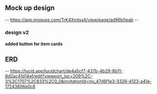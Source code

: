 ## Mock up design

-- https://app.moqups.com/TrK4Xmtss4/view/page/ad96b0eab --

### design v2

#### added button for item cards

## ERD

-- https://lucid.app/lucidchart/de4a5cf7-437b-4b29-8b11-8d2ac41d14ef/edit?viewport_loc=209%2C-3%2C1707%2C833%2C0_0&invitationId=inv_47d6f1e3-3326-4123-a41e-17243806e0c8
